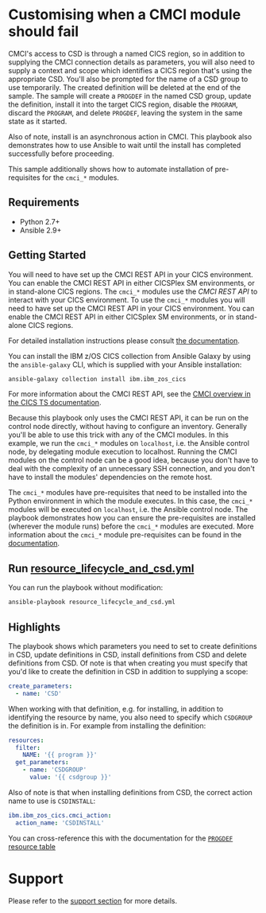 # Customising when a CMCI module should fail

CMCI's access to CSD is through a named CICS region, so in addition to
supplying the CMCI connection details as parameters, you will also need to
supply a context and scope which identifies a CICS region that's using the
appropriate CSD.  You'll also be prompted for the name of a CSD group to use
temporarily.  The created definition will be deleted at the end of the
sample.  The sample will create a `PROGDEF` in the named CSD group,
update the definition, install it into the target CICS region, disable the
`PROGRAM`, discard the `PROGRAM`, and delete `PROGDEF`, leaving the system
in the same state as it started.

Also of note, install is an asynchronous action in CMCI.  This playbook also
demonstrates how to use Ansible to wait until the install has completed
successfully before proceeding.

This sample additionally shows how to automate installation of
pre-requisites for the `cmci_*` modules.

## Requirements
   - Python 2.7+
   - Ansible 2.9+

## Getting Started
You will need to have set up the CMCI REST API in your CICS environment. You
can enable the CMCI REST API in either CICSPlex SM environments, or in
stand-alone CICS regions. The `cmci_*` modules use the *CMCI REST API* to
interact with your CICS environment. To use the `cmci_*` modules you
will need to have set up the CMCI REST API in your CICS environment. You can
enable the CMCI REST API in either CICSplex SM environments, or in stand-alone
CICS regions.

For detailed installation instructions please consult
[the documentation](https://ibm.github.io/z_ansible_collections_doc/installation/installation.html).

You can install the IBM z/OS CICS collection from Ansible Galaxy by using the
`ansible-galaxy` CLI, which is supplied with your Ansible installation:

```bash
ansible-galaxy collection install ibm.ibm_zos_cics
```

For more information about the CMCI REST API, see the
[CMCI overview in the CICS TS documentation](https://www.ibm.com/support/knowledgecenter/SSGMCP_5.6.0/fundamentals/cpsm/cpsm-cmci-overview.html).

Because this playbook only uses the CMCI REST API, it can be run on the control
node directly, without having to configure an inventory. Generally you'll be
able to use this trick with any of the CMCI modules. In this example, we run
the `cmci_*` modules on `localhost`, i.e. the Ansible control node, by delegating
module execution to localhost. Running the CMCI modules on the control node can
be a good idea, because you don't have to deal with the complexity of an
unnecessary SSH connection, and you don't have to install the modules'
dependencies on the remote host.

The `cmci_*` modules have pre-requisites that need to be installed into the
Python environment in which the module executes.  In this case, the `cmci_*`
modules will be executed on `localhost`, i.e. the Ansible control node.
The playbook demonstrates how you can ensure the pre-requisites are installed
(wherever the module runs) before the `cmci_*` modules are executed.  More
information about the `cmci_*` module pre-requisites can be found in the
[documentation](https://ibm.github.io/z_ansible_collections_doc/ibm_zos_cics/docs/source/requirements_managed.html).

## Run [resource_lifecycle_and_csd.yml](resource_lifecycle_and_csd.yml)

You can run the playbook without modification:
```bash
ansible-playbook resource_lifecycle_and_csd.yml
````

## Highlights

The playbook shows which parameters you need to set to create definitions in CSD,
update definitions in CSD, install definitions from CSD and delete definitions
from CSD.  Of note is that when creating you must specify that you'd like to
create the definition in CSD in addition to supplying a scope:

```yaml
create_parameters:
  - name: 'CSD'
```

When working with that definition, e.g. for installing, in addition to
identifying the resource by name, you also need to specify which `CSDGROUP` the
definition is in. For example from installing the definition:

```yaml
resources:
  filter:
    NAME: '{{ program }}'
  get_parameters:
    - name: 'CSDGROUP'
      value: '{{ csdgroup }}'
```

Also of note is that when installing definitions from CSD, the correct action
name to use is `CSDINSTALL`:

```yaml
ibm.ibm_zos_cics.cmci_action:
  action_name: 'CSDINSTALL'
```

You can cross-reference this with the documentation for the
[`PROGDEF` resource table](https://www.ibm.com/docs/en/cics-ts/5.6?topic=tables-progdef-resource-table)

# Support

Please refer to the [support section](../../../README.md#support) for more
details.
